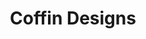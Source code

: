 ---
layout: child_layout/coffins
title: Coffin Designs
permalink: /coffins/

hero_options: has-video align-items-start
hero_image: /assets/img/content/backgrounds/placeholder-02.jpg
hero_video: video-1
hero_scroll_prompt: true

wysiwyg_1: |
  Nulla sed mi leo, sit amet molestie nulla. Phasellus lobortis blandit ipsum, at adipiscing eros porta quis. Phasellus in nisi ipsum, quis dapibus magna. Phasellus odio dolor, pretium sit amet aliquam a, gravida eget dui. Pellentesque eu ipsum et quam faucibus scelerisque vitae ut ligula. Ut luctus fermentum commodo. Mauris eget justo turpis, eget fringilla mi. Duis lobortis ursus mi vel tristique. Maecenas eu lorem hendrerit neque dapibus cursus id sit amet nisi.

design_categories:
  - title: Floral Designs
    category: Floral
    url: /coffins/coffins-item/
    image: /assets/img/content/coffin-designs/floral-designs.jpg

  - title: Places Designs
    category: Places
    url: /coffins/coffins-item/
    image: /assets/img/content/coffin-designs/places-designs.jpg

  - title: Sport Designs
    category: Sport
    url: /coffins/coffins-item/
    image: /assets/img/content/coffin-designs/sport-designs.jpg

  - title: Nature Designs
    category: Nature
    url: /coffins/coffins-item/
    image: /assets/img/content/coffin-designs/placeholder-952x654.svg

  - title: Flags Designs
    category: Flags
    url: /coffins/coffins-item/
    image: /assets/img/content/coffin-designs/placeholder-952x654.svg

  - title: Hobbies Designs
    category: Hobbies
    url: /coffins/coffins-item/
    image: /assets/img/content/coffin-designs/placeholder-952x654.svg

  - title: Animals Designs
    category: Animals
    url: /coffins/coffins-item/
    image: /assets/img/content/coffin-designs/placeholder-952x654.svg

  - title: Custom Designs
    category: Custom
    url: /coffins/coffins-item/
    image: /assets/img/content/coffin-designs/custom-designs.jpg
---